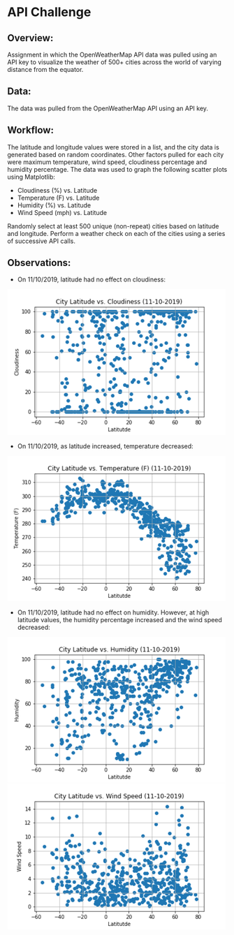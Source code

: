 # API Challenge

## Overview:
Assignment in which the OpenWeatherMap API data was pulled using an API key to visualize the weather of 500+ cities across the world of varying distance from the equator. 

## Data:
The data was pulled from the OpenWeatherMap API using an API key. 

## Workflow:

The latitude and longitude values were stored in a list, and the city data is generated based on random coordinates. Other factors pulled for each city were maximum temperature, wind speed, cloudiness percentage and humidity percentage. The data was used to graph the following scatter plots using Matplotlib:

- Cloudiness (%) vs. Latitude
- Temperature (F) vs. Latitude
- Humidity (%) vs. Latitude
- Wind Speed (mph) vs. Latitude

Randomly select at least 500 unique (non-repeat) cities based on latitude and longitude.
Perform a weather check on each of the cities using a series of successive API calls.

## Observations:

- On 11/10/2019, latitude had no effect on cloudiness:

<img src="images/LatitudevsCloudiness.png" width="500">

- On 11/10/2019, as latitude increased, temperature decreased:

<img src="images/LatitudevsTemperature.png" width="500">


- On 11/10/2019, latitude had no effect on humidity. However, at high latitude values, the humidity percentage increased and the wind speed decreased:

<img src="images/LatitudevsHumidity.png" width="500">

<img src="images/LatitudevsWindSpeed.png" width="500">
